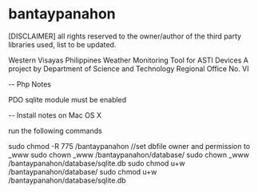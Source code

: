 # bantaypanahon
[DISCLAIMER] all rights reserved to the owner/author of the third party libraries used, list to be updated.

Western Visayas Philippines Weather Monitoring Tool for ASTI Devices
A project by Department of Science and Technology Regional Office No. VI

-- Php Notes

PDO sqlite module must be enabled

-- Install notes on Mac OS X

run the following commands
    
  sudo chmod -R 775 /bantaypanahon
    //set dbfile owner and permission to _www
    sudo chown _www /bantaypanahon/database/
    sudo chown _www /bantaypanahon/database/sqlite.db
    sudo chmod u+w /bantaypanahon/database/
    sudo chmod u+w /bantaypanahon/database/sqlite.db 
  
